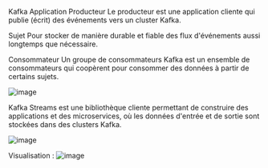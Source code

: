 Kafka Application
Producteur
Le producteur est une application cliente qui publie (écrit) des événements vers un cluster Kafka.

Sujet
Pour stocker de manière durable et fiable des flux d'événements aussi longtemps que nécessaire.

Consommateur
Un groupe de consommateurs Kafka est un ensemble de consommateurs qui coopèrent pour consommer des données à partir de certains sujets.

![image](https://github.com/bouhaoulihouda/SpringCloudKafka/assets/102770511/21fe5c7f-f835-4f2f-bb02-231309fa5c98)

Kafka Streams est une bibliothèque cliente permettant de construire des applications et des microservices, 
où les données d'entrée et de sortie sont stockées dans des clusters Kafka.

![image](https://github.com/bouhaoulihouda/SpringCloudKafka/assets/102770511/e71309a3-6a1c-4a40-95b6-40bc66c490e2)

Visualisation :
![image](https://github.com/bouhaoulihouda/SpringCloudKafka/assets/102770511/e486f62a-d04e-4724-93c5-1277d6af274f)
